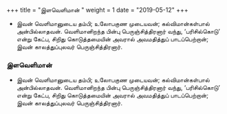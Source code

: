 ﻿+++
title = "இளவெளிமான்  "
weight = 1
date = "2019-05-12"
+++


-  இவன் வெளிமானுடைய தம்பி; உலோபகுண முடையவன்; கல்விமான்கள்பால் அன்பில்லாதவன். வெளிமானிறந்த பின்பு பெருஞ்சித்திரனார் வந்து, ‘பரிசில்கொடு’ என்று கேட்ப, சிறிது கொடுத்தமையின் அவரால் அவமதித்துப் பாடப்பெற்றான்; இவன் காலத்துப்புலவர் பெருஞ்சித்திரனார். 
  
### இளவெளிமான்  
-  இவன் வெளிமானுடைய தம்பி; உலோபகுண முடையவன்; கல்விமான்கள்பால் அன்பில்லாதவன். வெளிமானிறந்த பின்பு பெருஞ்சித்திரனார் வந்து, ‘பரிசில்கொடு’ என்று கேட்ப, சிறிது கொடுத்தமையின் அவரால் அவமதித்துப் பாடப்பெற்றான்; இவன் காலத்துப்புலவர் பெருஞ்சித்திரனார். 
